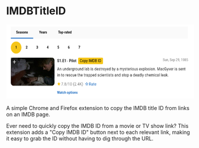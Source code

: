 # IMDBTitleID

<p align="center">
<img src="pilot_screenshot.png" alt="Screenshot showing the Copy IMDB ID button" height="200">
</p>
A simple Chrome and Firefox extension to copy the IMDB title ID from links on an IMDB page.

Ever need to quickly copy the IMDB ID from a movie or TV show link? This extension adds a "Copy IMDB ID" button next to each relevant link, making it easy to grab the ID without having to dig through the URL.
